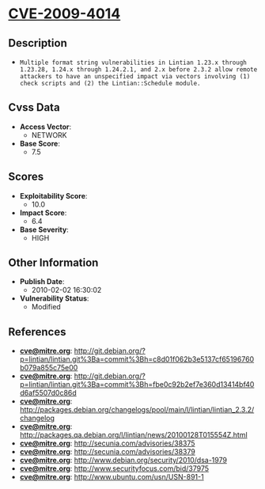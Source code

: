 
# [CVE-2009-4014](http://git.debian.org/?p=lintian/lintian.git%3Ba=commit%3Bh=c8d01f062b3e5137cf65196760b079a855c75e00)

## Description

- `Multiple format string vulnerabilities in Lintian 1.23.x through 1.23.28, 1.24.x through 1.24.2.1, and 2.x before 2.3.2 allow remote attackers to have an unspecified impact via vectors involving (1) check scripts and (2) the Lintian::Schedule module.`

## Cvss Data

- **Access Vector**:
  - NETWORK
- **Base Score**:
  - 7.5

## Scores

- **Exploitability Score**:
  - 10.0
- **Impact Score**:
  - 6.4
- **Base Severity**:
  - HIGH

## Other Information

- **Publish Date**:
  - 2010-02-02 16:30:02
- **Vulnerability Status**:
  - Modified

## References

- **cve@mitre.org**: http://git.debian.org/?p=lintian/lintian.git%3Ba=commit%3Bh=c8d01f062b3e5137cf65196760b079a855c75e00
- **cve@mitre.org**: http://git.debian.org/?p=lintian/lintian.git%3Ba=commit%3Bh=fbe0c92b2ef7e360d13414bf40d6af5507d0c86d
- **cve@mitre.org**: http://packages.debian.org/changelogs/pool/main/l/lintian/lintian_2.3.2/changelog
- **cve@mitre.org**: http://packages.qa.debian.org/l/lintian/news/20100128T015554Z.html
- **cve@mitre.org**: http://secunia.com/advisories/38375
- **cve@mitre.org**: http://secunia.com/advisories/38379
- **cve@mitre.org**: http://www.debian.org/security/2010/dsa-1979
- **cve@mitre.org**: http://www.securityfocus.com/bid/37975
- **cve@mitre.org**: http://www.ubuntu.com/usn/USN-891-1
